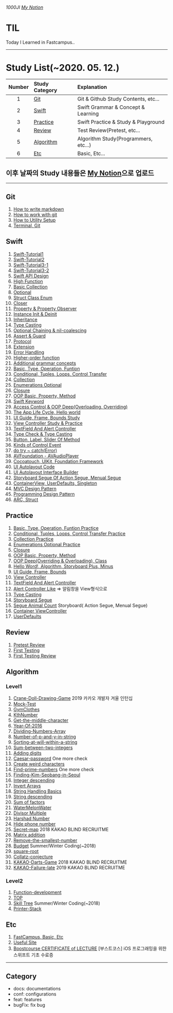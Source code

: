 ###### 1000JI [My Notion](https://www.notion.so/jiwooni/1000JI-s-Home-b267c5c5518c43e99cb667d03440ccc0)

# TIL
Today I Learned in Fastcampus..

***

# Study List(~2020. 05. 12.)
| Number | Study Category | Explanation                           |
| :----: | :--------------------- | :------------------------------------ |
| 1      | [Git](#Git)            | Git & Github Study Contents, etc...   |
| 2      | [Swift](#Swift)        | Swift Grammar & Concept & Learning    |
| 3      | [Practice](#Practice)  | Swift Practice & Study & Playground   |
| 4      | [Review](#Review)      | Test Review(Pretest, etc...           |
| 5      | [Algorithm](#Algorithm)| Algorithm Study(Programmers, etc...)  |
| 6      | [Etc](#Etc)      | Basic, Etc...                         |

## 이후 날짜의 Study 내용들은 [My Notion](https://www.notion.so/jiwooni/1000JI-s-Home-b267c5c5518c43e99cb667d03440ccc0)으로 업로드

***

## Git
1. [How to write markdown](https://github.com/1000JI/TIL/blob/master/git/20200302-how-to-write-markdown.md)
2. [How to work with git](https://github.com/1000JI/TIL/blob/master/git/20200408-how-to-work-with-git.md)
3. [How to Utility Setup](https://github.com/1000JI/TIL/blob/master/git/20200409-How-to-Utility-Setup.md)
4. [Terminal, Git](https://github.com/1000JI/TIL/blob/master/git/20200407-Terminal-Git.md)

## Swift
1. [Swift-Tutorial1](https://github.com/1000JI/TIL/blob/master/swift/20200303-Swift-Tutorial1.md)
2. [Swift-Tutorial2](https://github.com/1000JI/TIL/blob/master/swift/20200303-Swift-Tutorial2.md)
3. [Swift-Tutorial3-1](https://github.com/1000JI/TIL/blob/master/swift/20200304-Swift-Tutorial3-1.md)
4. [Swift-Tutorial3-2](https://github.com/1000JI/TIL/blob/master/swift/20200304-Swift-Tutorial3-2.md)
5. [Swift API Design](https://github.com/1000JI/TIL/blob/master/swift/20200306-Swift-API-Design.md)
6. [High Function](https://github.com/1000JI/TIL/blob/master/swift/20200307-High-Function.md)
7. [Basic Collection](https://github.com/1000JI/TIL/blob/master/swift/20200308-Basic-Collection.md)
8. [Optional](https://github.com/1000JI/TIL/blob/master/swift/20200309-Optional.md)
9. [Struct Class Enum](https://github.com/1000JI/TIL/blob/master/swift/20200310-Struct-Class-Enum.md)
10. [Closer](https://github.com/1000JI/TIL/blob/master/swift/20200311-Closer.md)
11. [Property & Property Observer](https://github.com/1000JI/TIL/blob/master/swift/20200312-Property-PropertyObserver.md)
12. [Instance Init & Deinit](https://github.com/1000JI/TIL/blob/master/swift/20200313-Instance-init-deinit.md)
13. [Inheritance](https://github.com/1000JI/TIL/blob/master/swift/20200314-Inheritance.md)
14. [Type Casting](https://github.com/1000JI/TIL/blob/master/swift/20200315-Type-Casting.md)
15. [Optional Chaining & nil-coalescing](https://github.com/1000JI/TIL/blob/master/swift/20200316-Optional-Chaining-nil-coalescing.md)
16. [Assert & Guard](https://github.com/1000JI/TIL/blob/master/swift/20200317-Assert-Guard.md)
17. [Protocol](https://github.com/1000JI/TIL/blob/master/swift/20200318-Protocol.md)
18. [Extension](https://github.com/1000JI/TIL/blob/master/swift/20200319-Extension.md)
19. [Error Handling](https://github.com/1000JI/TIL/blob/master/swift/20200320-Error-Handling.md)
20. [Higher-order function](https://github.com/1000JI/TIL/blob/master/swift/20200322-Higher-order-Function.md)
21. [Additional grammar concepts](https://github.com/1000JI/TIL/blob/master/swift/20200325-Additional-grammar-concepts.md)
22. [Basic, Type, Operation, Funtion](https://github.com/1000JI/TIL/blob/master/swift/20200410-Basic-Type-Operation-Funtion.md)
23. [Conditional, Tuples, Loops, Control Transfer](https://github.com/1000JI/TIL/blob/master/swift/20200413-Conditional-Tuples-Loops-Control-Transfer.md)
24. [Collection](https://github.com/1000JI/TIL/blob/master/swift/20200414-Collection.md)
25. [Enumerations Optional](https://github.com/1000JI/TIL/blob/master/swift/20200416-Enumerations-Optional.md)
26. [Closure](https://github.com/1000JI/TIL/blob/master/swift/20200417-Closure.md)
27. [OOP Basic, Property, Method](https://github.com/1000JI/TIL/blob/master/swift/20200420-OOP-Basic-Property-Method.md)
28. [Swift Keyword](https://github.com/1000JI/TIL/blob/master/swift/20200401-Swift-Keyword.md)
29. [Access Control & OOP Deep(Overloading, Overriding)](https://github.com/1000JI/TIL/blob/master/swift/20200421-Access-Control-OOP-Deep.md)
30. [The App Life Cycle, Hello world](https://github.com/1000JI/TIL/blob/master/swift/20200423-The-App-Life-Cycle-Hello-World.md)
31. [UI Guide, Frame, Bounds Study](https://github.com/1000JI/TIL/blob/master/swift/20200424-UI-Guide-Bounds-Frame.md)
32. [View Controller Study & Practice](https://github.com/1000JI/TIL/blob/master/swift/20200427-UIViewController.md)
33. [TextField And Alert Controller](https://github.com/1000JI/TIL/blob/master/swift/20200428-TextField-AlertController.md)
34. [Type Check & Type Casting](https://github.com/1000JI/TIL/blob/master/swift/20200504-TypeCheck-TypeCasting.md)
35. [Button, Label, Slider Of Method](https://github.com/1000JI/TIL/blob/master/swift/20200505-Button_Label_Slider-Of-Method_Property.md)
36. [Kinds of Control Event](https://github.com/1000JI/TIL/blob/master/swift/20200505-Control-Event-Kinds.md)
37. [do try ~ catch(Error)](https://github.com/1000JI/TIL/blob/master/swift/20200505-do-try-catch-Error.md)
38. [AVFoundation - AVAudioPlayer](https://github.com/1000JI/TIL/blob/master/swift/20200506-AVFoundation-AVAudioPlayer-Timer.md)
39. [Cocoatouch, UIKit, Foundation Framework](https://github.com/1000JI/TIL/blob/master/swift/20200506-Cocoatouch-UIKit-Foundation-Framework.md)
40. [UI Autolayout Code](https://github.com/1000JI/TIL/blob/master/swift/20200506-UI-Autolayout-Code.md)
41. [UI Autolayout Interface Builder](https://github.com/1000JI/TIL/blob/master/swift/20200507-UI-Autolayout-Interface-Builder.md)
42. [Storyboard Segue Of Action Segue, Menual Segue](https://github.com/1000JI/TIL/blob/master/swift/20200507-Storyboard-Segue-ActionAndMenual.md)
43. [ContainerView, UserDefaults, Singleton](https://github.com/1000JI/TIL/blob/master/swift/20200508-ContainerView-UserDefault-Singleton.md)
44. [MVC Design Pattern](https://github.com/1000JI/TIL/blob/master/swift/20200508-MVC-Design-Pattern.md)
45. [Programming Design Pattern](https://github.com/1000JI/TIL/blob/master/swift/20200508-Programming-Design-Pattern.md)
46. [ARC, Struct](https://github.com/1000JI/TIL/blob/master/swift/20200511-ARC-Struct.md)



## Practice
1. [Basic, Type, Operation, Funtion Practice](https://github.com/1000JI/TIL/blob/master/practice/20200410-Basic-Type-Operation-Funtion.playground/Contents.swift)
2. [Conditional, Tuples, Loops, Control Transfer Practice](https://github.com/1000JI/TIL/blob/master/practice/20200413-Conditional-Loops-Control-Transfer.playground/Contents.swift)
3. [Collection Practice](https://github.com/1000JI/TIL/blob/master/practice/20200414-Collection.playground/Contents.swift)
4. [Enumerations Optional Practice](https://github.com/1000JI/TIL/blob/master/practice/20200416-Optional-Enumerations.playground/Contents.swift)
5. [Closure](https://github.com/1000JI/TIL/blob/master/practice/20200417-Closure.playground/Contents.swift)
6. [OOP Basic, Property, Method](https://github.com/1000JI/TIL/blob/master/practice/20200420-OOP-Property-Method.playground/Contents.swift)
7. [OOP Deep(Overriding & Overloading), Class](https://github.com/1000JI/TIL/blob/master/practice/20200421-OOP-Deep.playground/Contents.swift)
8. [Hello Word!, Algorithm, Storyboard Plus, Minus](https://github.com/1000JI/TIL/tree/master/practice/20200423_helloworld)
9. [UI Guide, Frame, Bounds](https://github.com/1000JI/TIL/tree/master/practice/20200424-UIGuide-Frame-Bounds)
10. [View Controller](https://github.com/1000JI/TIL/tree/master/practice/20200427-ViewController)
11. [TextField And Alert Controller](https://github.com/1000JI/TIL/tree/master/practice/20200428-TextField-Alert)
12. [Alert Controller Like](https://github.com/1000JI/TIL/tree/master/practice/20200429-Practice-Alert-Controller-Alike) => 알림창을 View형식으로
13. [Type Casting](https://github.com/1000JI/TIL/blob/master/practice/20200504-Practice-Casting.playground/Contents.swift)
14. [Storyboard Segue](https://github.com/1000JI/TIL/tree/master/practice/20200507-Practice-Storyboard-Segue)
15. [Segue Animal Count](https://github.com/1000JI/TIL/tree/master/practice/20200507-Practice-Animal-Count) Storyboard( Action Segue, Menual Segue)
16. [Container ViewController](https://github.com/1000JI/TIL/tree/master/practice/20200508-Container-ViewController)
17. [UserDefaults](https://github.com/1000JI/TIL/tree/master/practice/20200508-UserDefaults)


## Review
1. [Pretest Review](https://github.com/1000JI/TIL/blob/master/review/20200410-Pretest.md)
2. [First Testing](https://github.com/1000JI/TIL/tree/master/review/20200501-First-Testing)
3. [First Testing Review](https://github.com/1000JI/TIL/blob/master/review/20200504-First-Testing-Review.md)

## Algorithm
### Level1
1. [Crane-Doll-Drawing-Game](https://github.com/1000JI/TIL/blob/master/algorithm/20200413-Crane-Doll-Drawing-Game.playground/Contents.swift) 2019 카카오 개발자 겨울 인턴십
2. [Mock-Test](https://github.com/1000JI/TIL/blob/master/algorithm/20200414-Mock-Test.playground/Contents.swift)
3. [GymClothes](https://github.com/1000JI/TIL/blob/master/algorithm/20200416-GymClothes.playground/Contents.swift)
4. [KthNumber](https://github.com/1000JI/TIL/blob/master/algorithm/20200417-KthNumber.playground/Contents.swift)
5. [Get-the-middle-character](https://github.com/1000JI/TIL/blob/master/algorithm/20200418-Get-the-middle-character.playground/Contents.swift)
6. [Year-Of-2016](https://github.com/1000JI/TIL/blob/master/algorithm/20200418-Year-Of-2016.playground/Contents.swift)
7. [Dividing-Numbers-Array](https://github.com/1000JI/TIL/blob/master/algorithm/20200419-Dividing-Numbers-Array.playground/Contents.swift)
8. [Number-of-p-and-y-in-string](https://github.com/1000JI/TIL/blob/master/algorithm/20200419-Number-of-p-and-y-in-string.playground/Contents.swift)
9. [Sorting-at-will-within-a-string](https://github.com/1000JI/TIL/blob/master/algorithm/20200419-Sorting-at-will-within-a-string.playground/Contents.swift)
10. [Sum-between-two-integers](https://github.com/1000JI/TIL/blob/master/algorithm/20200419-Sum-between-two-integers.playground/Contents.swift)
11. [Adding digits](https://github.com/1000JI/TIL/blob/master/algorithm/20200420-Adding-digits.playground/Contents.swift)
12. [Caesar-password](https://github.com/1000JI/TIL/blob/master/algorithm/20200420-Caesar-password.playground/Contents.swift) One more check
13. [Create weird characters](https://github.com/1000JI/TIL/blob/master/algorithm/20200420-Create-weird-characters.playground/Contents.swift)
14. [Find-prime-numbers](https://github.com/1000JI/TIL/blob/master/algorithm/20200420-Find-prime-numbers.playground/Contents.swift) One more check
15. [Finding-Kim-Seobang-in-Seoul](https://github.com/1000JI/TIL/blob/master/algorithm/20200420-Finding-Kim-Seobang-in-Seoul.playground/Contents.swift)
16. [Integer descending](https://github.com/1000JI/TIL/blob/master/algorithm/20200420-Integer-descending.playground/Contents.swift)
17. [Invert Arrays](https://github.com/1000JI/TIL/blob/master/algorithm/20200420-Invert-Arrays.playground/Contents.swift)
18. [String Handling Basics](https://github.com/1000JI/TIL/blob/master/algorithm/20200420-String-Handling-Basics.playground/Contents.swift)
19. [String descending](https://github.com/1000JI/TIL/blob/master/algorithm/20200420-String-descending.playground/Contents.swift)
20. [Sum of factors](https://github.com/1000JI/TIL/blob/master/algorithm/20200420-Sum-of-factors.playground/Contents.swift)
21. [WaterMelonWater](https://github.com/1000JI/TIL/blob/master/algorithm/20200420-WaterMelonWater.playground/Contents.swift)
22. [Divisor Multiple](https://github.com/1000JI/TIL/blob/master/algorithm/20200421-Divisor-Multiple.playground/Contents.swift)
23. [Harshad Number](https://github.com/1000JI/TIL/blob/master/algorithm/20200421-Harshad-number.playground/Contents.swift)
24. [Hide phone number](https://github.com/1000JI/TIL/blob/master/algorithm/20200421-Hide-phone-number.playground/Contents.swift)
25. [Secret-map](https://github.com/1000JI/TIL/blob/master/algorithm/20200421-KAKAO-Secret-map.playground/Contents.swift) 2018 KAKAO BLIND RECRUITME
26. [Matrix addition](https://github.com/1000JI/TIL/blob/master/algorithm/20200421-Matrix-addition.playground/Contents.swift)
27. [Remove-the-smallest-number](https://github.com/1000JI/TIL/blob/master/algorithm/20200421-Remove-the-smallest-number.playground/Contents.swift)
28. [Budget](https://github.com/1000JI/TIL/blob/master/algorithm/20200421-budget-winnter-summer.playground/Contents.swift) Summer/Winter Coding(~2018)
29. [square-root](https://github.com/1000JI/TIL/blob/master/algorithm/20200421-square-root.playground/Contents.swift)
30. [Collatz-conjecture](https://github.com/1000JI/TIL/blob/master/algorithm/20200421-Collatz-conjecture.playground/Contents.swift)
31. [KAKAO-Darts-Game](https://github.com/1000JI/TIL/blob/master/algorithm/20200422-KAKAO-Darts-Game.playground/Contents.swift) 2018 KAKAO BLIND RECRUITME
32. [KAKAO-Failure-late](https://github.com/1000JI/TIL/blob/master/algorithm/20200422-KAKAO-Failure-late.playground/Contents.swift) 2019 KAKAO BLIND RECRUITME

### Level2
1. [Function-development](https://github.com/1000JI/TIL/blob/master/algorithm/20200422-Function-development.playground/Contents.swift)
2. [TOP](https://github.com/1000JI/TIL/blob/master/algorithm/20200424-Algorithm-TOP.playground/Contents.swift)
3. [Skill Tree](https://github.com/1000JI/TIL/blob/master/algorithm/20200501-Algorithm-Skill-Tree.playground/Contents.swift) Summer/Winter Coding(~2018)
4. [Printer-Stack](https://github.com/1000JI/TIL/blob/master/algorithm/20200502-Algorithm-Printer.playground/Contents.swift)


## Etc
1. [FastCampus, Basic, Etc](https://github.com/1000JI/TIL/blob/master/etc/20200406-Basic-Etc.md)
2. [Useful Site](https://github.com/1000JI/TIL/blob/master/usefulSite.md)
3. [Boostcourse CERTIFICATE of LECTURE](https://github.com/1000JI/TIL/blob/master/picture/certificate_A20200506-013081.pdf) [부스트코스] iOS 프로그래밍을 위한 스위프트 기초 수료증
***

## Category
* docs: documentations
* conf: configurations
* feat: features
* bugFix: fix bug
